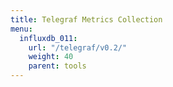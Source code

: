 ```yaml
---
title: Telegraf Metrics Collection
menu:
  influxdb_011:
    url: "/telegraf/v0.2/"
    weight: 40
    parent: tools
---
```


